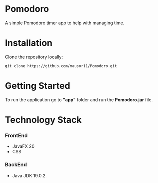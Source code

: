 # Pomodoro

A simple Pomodoro timer app to help with managing time.

# Installation
Clone the repository locally:
```shell
git clone https://github.com/mausor11/Pomodoro.git
```
# Getting Started
To run the application go to <b>"app"</b> folder and run the <b>Pomodoro.jar</b> file.

# Technology Stack
### FrontEnd
* JavaFX 20
* CSS
### BackEnd
* Java JDK 19.0.2.
